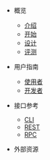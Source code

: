 * 概览
    * [介绍](zh-cn/introduction.md)
    * [开始](zh-cn/quick-start.md)
    * [设计](zh-cn/design.md)
    * [评测](zh-cn/benchmark.md)

* 用户指南
    * [使用者](zh-cn/for-user.md)
    * [开发者](zh-cn/for-developer.md)

* 接口参考
    * [CLI](zh-cn/cli.md)
    * [REST](zh-cn/rest.md)
    * [RPC](zh-cn/rpc.md)

* 外部资源
